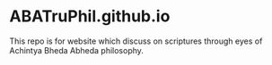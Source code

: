 # ABATruPhil.github.io
This repo is for website which discuss on scriptures through eyes of Achintya Bheda Abheda philosophy.

